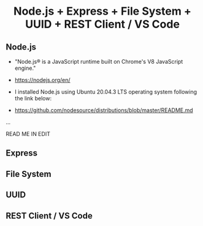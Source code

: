 
<h1 align="center">
Node.js + Express + File System + UUID + REST Client / VS Code
</h1>

## Node.js
- "Node.js® is a JavaScript runtime built on Chrome's V8 JavaScript engine."
- https://nodejs.org/en/

- I installed Node.js using Ubuntu 20.04.3 LTS operating system following the link below:
- https://github.com/nodesource/distributions/blob/master/README.md

...

READ ME IN EDIT

## Express

## File System

## UUID

## REST Client / VS Code

